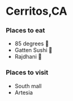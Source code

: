 # Cerritos,CA

### Places to eat
- 85 degrees :cake:
- Gatten Sushi :sushi:
- Rajdhani :curry:

### Places to visit
- South mall
- Artesia
